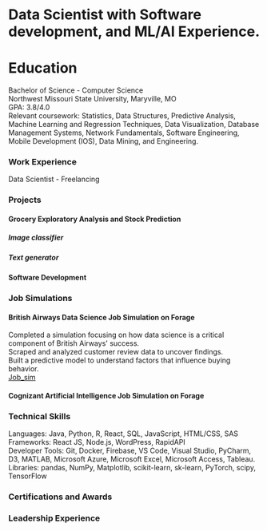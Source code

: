 # Data Scientist with Software development, and ML/AI Experience.  

# Education
Bachelor of Science - Computer Science <br>
Northwest Missouri State University, Maryville, MO <br>
GPA: 3.8/4.0 <br>
Relevant coursework: Statistics, Data Structures, Predictive Analysis, Machine Learning and Regression Techniques, Data Visualization, Database Management Systems, Network Fundamentals, Software Engineering, Mobile Development (IOS), Data Mining, and Engineering.

### Work Experience 
Data Scientist - Freelancing 

### Projects 
#### Grocery Exploratory Analysis and Stock Prediction

##### Image classifier 

##### Text generator 

#### Software Development 



### Job Simulations 
#### British Airways Data Science Job Simulation on Forage
Completed a simulation focusing on how data science is a critical component of British Airways' success.<br>
Scraped and analyzed customer review data to uncover findings.<br>
Built a predictive model to understand factors that influence buying behavior.<br>
[Job_sim](https://github.com/damipop7/BritishAirlineForage)

#### Cognizant Artificial Intelligence Job Simulation on Forage 



### Technical Skills
Languages: Java, Python, R, React, SQL, JavaScript, HTML/CSS, SAS <br>
Frameworks: React JS, Node.js, WordPress, RapidAPI <br>
Developer Tools: Git, Docker, Firebase, VS Code, Visual Studio, PyCharm, D3, MATLAB, Microsoft Azure, Microsoft Excel, Microsoft Access, Tableau. <br>
Libraries: pandas, NumPy, Matplotlib, scikit-learn, sk-learn, PyTorch, scipy, TensorFlow <br>

### Certifications and Awards

### Leadership Experience


